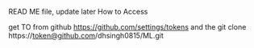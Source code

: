 READ ME file, update later
How to Access 

get TO from github https://github.com/settings/tokens
and the 
git clone https://token@github.com/dhsingh0815/ML.git
